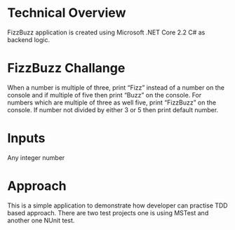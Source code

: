 # Technical Overview
FizzBuzz application is created using Microsoft .NET Core 2.2  C# as backend logic.
 

# FizzBuzz Challange 
When a number is multiple of three, print “Fizz” instead of a number on the console and if multiple of five then print “Buzz” on the console. For numbers which are multiple of three as well five, print “FizzBuzz” on the console. If number not divided by either 3 or 5 then print default number.

# Inputs
Any integer number

# Approach
This is a simple application to demonstrate how developer can practise TDD based approach. There are two test projects one is using MSTest and another one NUnit test.
